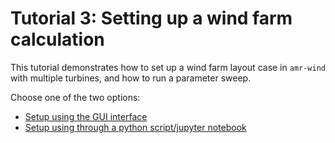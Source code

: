 # Tutorial 3: Setting up a wind farm calculation

This tutorial demonstrates how to set up a wind farm layout case in
`amr-wind` with multiple turbines, and how to run a parameter sweep.

Choose one of the two options:  
- [Setup using the GUI interface](tutorial3gui.md)
- [Setup using through a python script/jupyter notebook](tutorial3python.ipynb)



